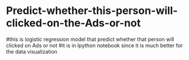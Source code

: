 # Predict-whether-this-person-will-clicked-on-the-Ads-or-not
#this is logistic regression model that predict whether that person will clicked on Ads or not
#it is in Ipython notebook since it is much better for the data visualization
